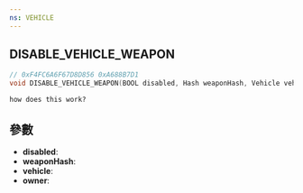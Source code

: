 ```yaml
---
ns: VEHICLE
---
```

## DISABLE_VEHICLE_WEAPON

```c
// 0xF4FC6A6F67D8D856 0xA688B7D1
void DISABLE_VEHICLE_WEAPON(BOOL disabled, Hash weaponHash, Vehicle vehicle, Ped owner);
```

```
how does this work?  
```

## 參數
* **disabled**: 
* **weaponHash**: 
* **vehicle**: 
* **owner**: 

